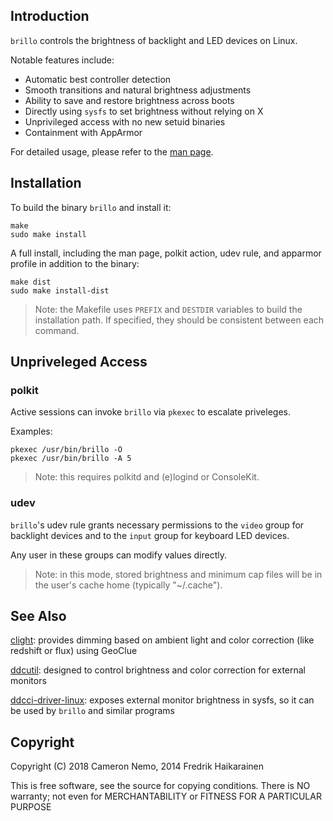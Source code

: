 Introduction
------------

`brillo` controls the brightness of backlight and LED devices on Linux.

Notable features include:

* Automatic best controller detection
* Smooth transitions and natural brightness adjustments
* Ability to save and restore brightness across boots
* Directly using `sysfs` to set brightness without relying on X
* Unprivileged access with no new setuid binaries
* Containment with AppArmor

For detailed usage, please refer to the [man page](doc/man/brillo.1.md).

Installation
------------

To build the binary `brillo` and install it:

    make
    sudo make install

A full install, including the man page, polkit action, udev rule, and apparmor profile in addition to the binary:

    make dist
    sudo make install-dist

> Note: the Makefile uses `PREFIX` and `DESTDIR` variables to build the installation path. If specified, they should be consistent between each command.

Unpriveleged Access
-------------------

### polkit

Active sessions can invoke `brillo` via `pkexec` to escalate priveleges.

Examples:

    pkexec /usr/bin/brillo -O
    pkexec /usr/bin/brillo -A 5

> Note: this requires polkitd and (e)logind or ConsoleKit.

### udev

`brillo`'s udev rule grants necessary permissions to the `video` group for backlight devices and to the `input` group for keyboard LED devices.

Any user in these groups can modify values directly.

> Note: in this mode, stored brightness and minimum cap files will be in the user's cache home (typically "~/.cache").

See Also
--------

[clight](https://github.com/FedeDP/Clight): provides dimming based on ambient light and color correction (like redshift or flux) using GeoClue

[ddcutil](http://www.ddcutil.com/): designed to control brightness and color correction for external monitors

[ddcci-driver-linux](https://gitlab.com/ddcci-driver-linux/ddcci-driver-linux): exposes external monitor brightness in sysfs, so it can be used by `brillo` and similar programs

Copyright
---------

Copyright (C) 2018 Cameron Nemo, 2014 Fredrik Haikarainen

This is free software, see the source for copying conditions.  There is NO
warranty; not even for MERCHANTABILITY or FITNESS FOR A PARTICULAR PURPOSE
